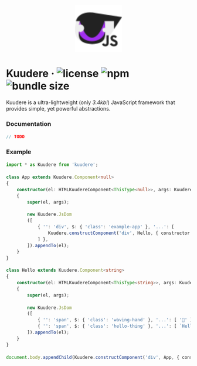 <p align="center"><img src="./readme/kuudere-logo.svg" width="128"/></p>

# Kuudere · ![license](https://img.shields.io/static/v1?label=license&message=MIT&color=blueviolet) ![npm](https://img.shields.io/npm/v/kuudere?label=npm&message=&color=blueviolet) ![bundle size](https://img.shields.io/static/v1?label=bundle%20size&message=3.4kb&color=blueviolet)

Kuudere is a ultra-lightweight (only *3.4kb!*) JavaScript framework that provides simple, yet powerful abstractions.

### Documentation

```ts
// TODO
```

### Example

```ts
import * as Kuudere from 'kuudere';

class App extends Kuudere.Component<null>
{
	constructor(el: HTMLKuudereComponent<ThisType<null>>, args: Kuudere.Arguments<null>)
	{
		super(el, args);

		new Kuudere.JsDom
		([
			{ '': 'div', $: { 'class': 'example-app' }, '...': [
				Kuudere.constructComponent('div', Hello, { constructor: 'world' }),
			] },
		]).appendTo(el);
	}
}

class Hello extends Kuudere.Component<string>
{
	constructor(el: HTMLKuudereComponent<ThisType<string>>, args: Kuudere.Arguments<string>)
	{
		super(el, args);
		
		new Kuudere.JsDom
		([
			{ '': 'span', $: { 'class': 'waving-hand' }, '...': [ '👋' ] },
			{ '': 'span', $: { 'class': 'hello-thing' }, '...': [ `Hello ${args.constructor}!` ] },
		]).appendTo(el);
	}
}

document.body.appendChild(Kuudere.constructComponent('div', App, { constructor: null }));
```
